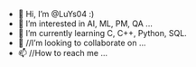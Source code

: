 - 👋 Hi, I’m @LuYs04 :)
- 👀 I’m interested in AI, ML, PM, QA ...
- 🌱 I’m currently learning C, C++, Python, SQL.
- 💞️ //I’m looking to collaborate on ...
- 📫 //How to reach me ...

<!---
LuYs04/LuYs04 is a ✨ special ✨ repository because its `README.md` (this file) appears on your GitHub profile.
You can click the Preview link to take a look at your changes.
--->
